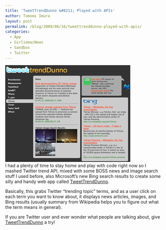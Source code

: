 ```yaml
---
title: 'TweetTrendDunno &#8211; Played with APIs'
author: Tomomi Imura
layout: post
permalink: /blog/2009/06/16/tweettrenddunno-played-with-apis/
categories:
  - App
  - GirliemacNews
  - Sandbox
  - Twitter
---
```

![TweetTrendDunno screenshot][1]  
I had a plenty of time to stay home and play with code right now so I mashed Twitter trend API, mixed with some BOSS news and image search stuff I used before, also Microsoft&#8217;s new Bing search results to create some silly and handy web app called [TweetTrendDunno][2].

Basically, this grabs Twitter &#8220;trending topic&#8221; terms, and as a user click on each term you want to know about, it displays news articles, images, and Bing results (usually summary from Wikipedia helps you to figure out what the term means in general).

If you are Twitter user and ever wonder what people are talking about, give [TweetTrendDunno][2] a try!

 [1]: /assets/images/wp-content/misc/tweettrend.png
 [2]: http://girliemac.com/tweetNews/